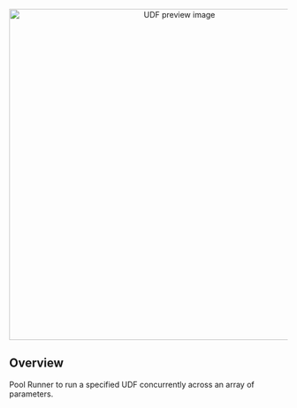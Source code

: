 <!--fused:preview-->
<p align="center"><img src="https://fused-magic.s3.us-west-2.amazonaws.com/thumbnails/udfs-staging/parallel.png" width="600" alt="UDF preview image"></p>

<!--fused:readme-->
## Overview

Pool Runner to run a specified UDF concurrently across an array of parameters.
